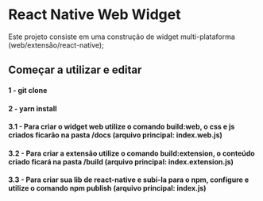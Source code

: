 # React Native Web Widget
Este projeto consiste em uma construção de widget multi-plataforma (web/extensão/react-native);

## Começar a utilizar e editar

#### 1 - git clone
#### 2 - yarn install
#### 3.1 - Para criar o widget web utilize o comando build:web, o css e js criados ficarão na pasta /docs (arquivo principal: index.web.js)
#### 3.2 - Para criar a extensão utilize o comando build:extension, o conteúdo criado ficará na pasta /build (arquivo principal: index.extension.js)
#### 3.3 - Para criar sua lib de react-native e subi-la para o npm, configure e utilize o comando npm publish (arquivo principal: index.js)